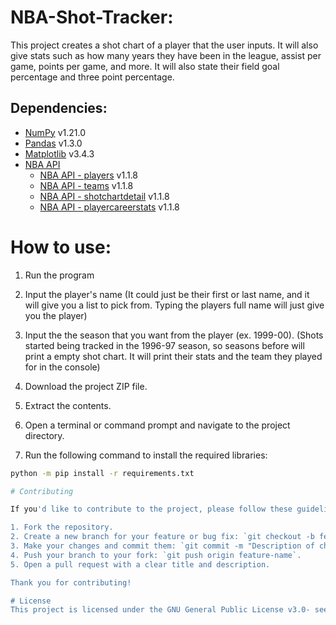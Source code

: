 # NBA-Shot-Tracker:
This project creates a shot chart of a player that the user inputs. It will also give stats such as how many years they have been in the league, assist per game, points per game, and more. It will also state their field goal percentage and three point percentage.

## Dependencies:
- [NumPy](https://numpy.org/) v1.21.0
- [Pandas](https://pandas.pydata.org/) v1.3.0
- [Matplotlib](https://matplotlib.org/) v3.4.3
- [NBA API](https://github.com/swar/nba_api)
  - [NBA API - players](https://github.com/swar/nba_api) v1.1.8
  - [NBA API - teams](https://github.com/swar/nba_api) v1.1.8
  - [NBA API - shotchartdetail](https://github.com/swar/nba_api) v1.1.8
  - [NBA API - playercareerstats](https://github.com/swar/nba_api) v1.1.8
 
# How to use:
1. Run the program
2. Input the player's name (It could just be their first or last name, and it will give you a list to pick from. Typing the players full name will just give you the player)
3. Input the the season that you want from the player (ex. 1999-00). (Shots started being tracked in the 1996-97 season, so seasons before will print a empty shot chart. It will print their stats and the team they played for in the console)

1. Download the project ZIP file.
2. Extract the contents.
3. Open a terminal or command prompt and navigate to the project directory.
4. Run the following command to install the required libraries:

```bash
python -m pip install -r requirements.txt

# Contributing

If you'd like to contribute to the project, please follow these guidelines:

1. Fork the repository.
2. Create a new branch for your feature or bug fix: `git checkout -b feature-name`.
3. Make your changes and commit them: `git commit -m "Description of changes"`.
4. Push your branch to your fork: `git push origin feature-name`.
5. Open a pull request with a clear title and description.

Thank you for contributing!

# License
This project is licensed under the GNU General Public License v3.0- see the [LICENSE.md](https://github.com/Vangthy/NBA-Shot-Tracker/blob/main/LICENSE.md) file for details.
